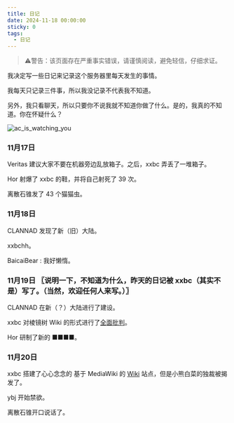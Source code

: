 ```yaml
---
title: 日记
date: 2024-11-18 00:00:00
sticky: 0
tags:
  - 日记
---
```


> ⚠️警告：该页面存在严重事实错误，请谨慎阅读，避免轻信，仔细求证。

我决定写一些日记来记录这个服务器里每天发生的事情。

我每天只记录三件事，所以我没记录不代表我不知道。

另外，我只看聊天，所以只要你不说我就不知道你做了什么。是的，我真的不知道。你在怀疑什么？

![ac_is_watching_you](/images/post_img/watching.png)

### 11月17日

Veritas 建议大家不要在机器旁边乱放箱子。之后，xxbc 弄丢了一堆箱子。

Hor 射爆了 xxbc 的鞋，并将自己射死了 39 次。

离散石锥发了 43 个猫猫虫。

### 11月18日

CLANNAD 发现了新（旧）大陆。

xxbchh。

BaicaiBear : 我好懒惰。

### 11月19日  〖说明一下，不知道为什么，昨天的日记被 xxbc（其实不是）写了。（当然，欢迎任何人来写。）〗

CLANNAD 在新（？）大陆进行了建设。

xxbc 对棱镜树 Wiki 的形式进行了[全面批判](/criticism)。

Hor 研制了新的 ■■■■。

### 11月20日

xxbc 搭建了心心念念的 基于 MediaWiki 的 [Wiki](https://wiki-mirror.bearcabbage.top/index.php?title=%E5%B0%8F%E7%86%8A%E7%99%BD%E8%8F%9C%E7%9A%84%E7%8B%AC%E8%A3%81%E5%A4%A7%E5%AF%84) 站点，但是小熊白菜的独裁被揭发了。

ybj 开始禁欲。

离散石锥开口说话了。
